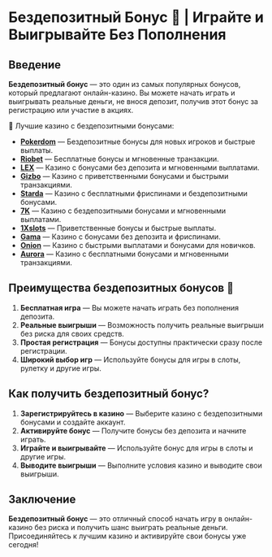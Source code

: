 # Бездепозитный Бонус 🎁 | Играйте и Выигрывайте Без Пополнения

## Введение

**Бездепозитный бонус** — это один из самых популярных бонусов, который предлагают онлайн-казино. Вы можете начать играть и выигрывать реальные деньги, не внося депозит, получив этот бонус за регистрацию или участие в акциях.

🎰 Лучшие казино с бездепозитными бонусами:

- **[Pokerdom](https://brandplay.link/4k77v2yx)** — Бездепозитные бонусы для новых игроков и быстрые выплаты.
- **[Riobet](https://brandplay.link/7xBLTPyj)** — Бесплатные бонусы и мгновенные транзакции.
- **[LEX](https://brandplay.link/zW4hdDFV)** — Казино с бонусами без депозита и мгновенными выплатами.
- **[Gizbo](https://brandplay.link/bprXw4YV)** — Казино с приветственными бонусами и быстрыми транзакциями.
- **[Starda](https://brandplay.link/fB7xwRFL)** — Казино с бесплатными фриспинами и бездепозитными бонусами.
- **[7K](https://brandplay.link/BvQyFShp)** — Казино с бездепозитными бонусами и мгновенными выплатами.
- **[1Xslots](https://brandplay.link/hSB1khtr)** — Приветственные бонусы и быстрые выплаты.
- **[Gama](https://brandplay.link/j6NMKsDz)** — Казино с бонусами без депозита и фриспинами.
- **[Onion](https://brandplay.link/zBGRVpQ9)** — Казино с быстрыми выплатами и бонусами для новичков.
- **[Aurora](https://10trafic-stat2.com/click/668546556bcc6313411604bd/6766/13032/subaccount)** — Казино с бесплатными бонусами и мгновенными транзакциями.

## Преимущества бездепозитных бонусов 🎯

1. **Бесплатная игра** — Вы можете начать играть без пополнения депозита.
2. **Реальные выигрыши** — Возможность получить реальные выигрыши без риска для своих средств.
3. **Простая регистрация** — Бонусы доступны практически сразу после регистрации.
4. **Широкий выбор игр** — Используйте бонусы для игры в слоты, рулетку и другие игры.

## Как получить бездепозитный бонус?

1. **Зарегистрируйтесь в казино** — Выберите казино с бездепозитными бонусами и создайте аккаунт.
2. **Активируйте бонус** — Получите бонусы без депозита и начните играть.
3. **Играйте и выигрывайте** — Используйте бонус для игры в слоты и другие игры.
4. **Выводите выигрыши** — Выполните условия казино и выводите свои выигрыши.

## Заключение

**Бездепозитный бонус** — это отличный способ начать игру в онлайн-казино без риска и получить шанс выиграть реальные деньги. Присоединяйтесь к лучшим казино и активируйте свои бонусы уже сегодня!
